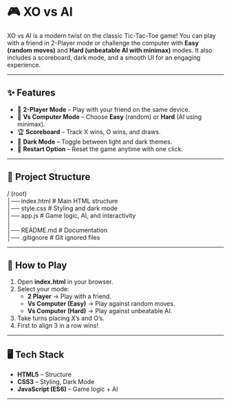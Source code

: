 # 🎮 XO vs AI  

XO vs AI is a modern twist on the classic Tic-Tac-Toe game! You can play with a friend in 2-Player mode or challenge the computer with **Easy (random moves)** and **Hard (unbeatable AI with minimax)** modes. It also includes a scoreboard, dark mode, and a smooth UI for an engaging experience.  

---

## ✨ Features
- 👫 **2-Player Mode** – Play with your friend on the same device.  
- 🤖 **Vs Computer Mode** – Choose **Easy** (random) or **Hard** (AI using minimax).  
- 🏆 **Scoreboard** – Track X wins, O wins, and draws.  
- 🌙 **Dark Mode** – Toggle between light and dark themes.  
- 🔁 **Restart Option** – Reset the game anytime with one click.  

---

## 📂 Project Structure 

/ (root)  
│── index.html                # Main HTML structure  
│── style.css                 # Styling and dark mode  
│── app.js                    # Game logic, AI, and interactivity  
│  
│── README.md                 # Documentation  
│── .gitignore                # Git ignored files  

---

## 🚀 How to Play
1. Open **index.html** in your browser.  
2. Select your mode:  
   - **2 Player** → Play with a friend.  
   - **Vs Computer (Easy)** → Play against random moves.  
   - **Vs Computer (Hard)** → Play against unbeatable AI.  
3. Take turns placing X’s and O’s.  
4. First to align 3 in a row wins!  

---

## 🖥️ Tech Stack
- **HTML5** – Structure  
- **CSS3** – Styling, Dark Mode  
- **JavaScript (ES6)** – Game logic + AI  

---

